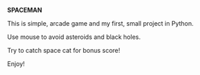 **SPACEMAN**

This is simple, arcade game and my first, small project in Python.

Use mouse to avoid asteroids and black holes.

Try to catch space cat for bonus score! 

Enjoy!
